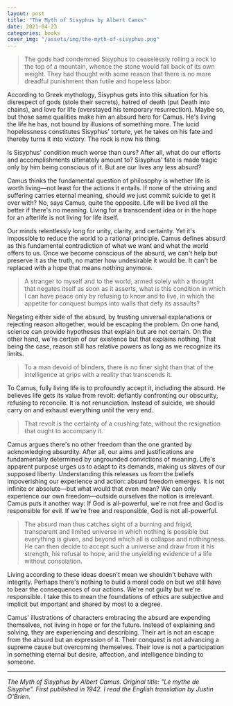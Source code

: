 ```yaml
---
layout: post
title: "The Myth of Sisyphus by Albert Camus"
date: 2021-04-23
categories: books
cover_img: "/assets/img/the-myth-of-sisyphus.png"
---
```


>The gods had condemned Sisyphus to ceaselessly rolling a rock to the top of a mountain, whence the stone would fall back of its own weight. They had thought with some reason that there is no more dreadful punishment than futile and hopeless labor.

According to Greek mythology, Sisyphus gets into this situation for his disrespect of gods (stole their secrets), hatred of death (put Death into chains), and love for life (overstayed his temporary resurrection). Maybe so, but those same qualities make him an absurd hero for Camus. He's living the life he has, not bound by illusions of something more. The lucid hopelessness constitutes Sisyphus' torture, yet he takes on his fate and thereby turns it into victory. The rock is now his thing.

Is Sisyphus' condition much worse than ours? After all, what do our efforts and accomplishments ultimately amount to? Sisyphus' fate is made tragic only by him being conscious of it. But are our lives any less absurd?

Camus thinks the fundamental question of philosophy is whether life is worth living—not least for the actions it entails. If none of the striving and suffering carries eternal meaning, should we just commit suicide to get it over with? No, says Camus, quite the opposite. Life will be lived all the better if there's no meaning. Living for a transcendent idea or in the hope for an afterlife is not living for life itself.

Our minds relentlessly long for unity, clarity, and certainty. Yet it's impossible to reduce the world to a rational principle. Camus defines absurd as this fundamental contradiction of what we want and what the world offers to us. Once we become conscious of the absurd, we can't help but preserve it as the truth, no matter how undesirable it would be. It can't be replaced with a hope that means nothing anymore.

>A stranger to myself and to the world, armed solely with a thought that negates itself as soon as it asserts, what is this condition in which I can have peace only by refusing to know and to live, in which the appetite for conquest bumps into walls that defy its assaults?

Negating either side of the absurd, by trusting universal explanations or rejecting reason altogether, would be escaping the problem. On one hand, science can provide hypotheses that explain but are not certain. On the other hand, we're certain of our existence but that explains nothing. That being the case, reason still has relative powers as long as we recognize its limits.

>To a man devoid of blinders, there is no finer sight than that of the intelligence at grips with a reality that transcends it.

To Camus, fully living life is to profoundly accept it, including the absurd. He believes life gets its value from revolt: defiantly confronting our obscurity, refusing to reconcile. It is not renunciation. Instead of suicide, we should carry on and exhaust everything until the very end.

>That revolt is the certainty of a crushing fate, without the resignation that ought to accompany it.

Camus argues there's no other freedom than the one granted by acknowledging absurdity. After all, our aims and justifications are fundamentally determined by ungrounded convictions of meaning. Life's apparent purpose urges us to adapt to its demands, making us slaves of our supposed liberty. Understanding this releases us from the beliefs impoverishing our experience and action: absurd freedom emerges. It is not infinite or absolute—but what would that even mean? We can only experience our own freedom—outside ourselves the notion is irrelevant. Camus puts it another way: If God is all-powerful, we're not free and God is responsible for evil. If we're free and responsible, God is not all-powerful.

>The absurd man thus catches sight of a burning and frigid, transparent and limited universe in which nothing is possible but everything is given, and beyond which all is collapse and nothingness. He can then decide to accept such a universe and draw from it his strength, his refusal to hope, and the unyielding evidence of a life without consolation.

Living according to these ideas doesn't mean we shouldn't behave with integrity. Perhaps there's nothing to build a moral code on but we still have to bear the consequences of our actions. We're not guilty but we're responsible. I take this to mean the foundations of ethics are subjective and implicit but important and shared by most to a degree.

Camus' illustrations of characters embracing the absurd are expending themselves, not living in hope or for the future. Instead of explaining and solving, they are experiencing and describing. Their art is not an escape from the absurd but an expression of it. Their conquest is not advancing a supreme cause but overcoming themselves. Their love is not a participation in something eternal but desire, affection, and intelligence binding to someone.

---

_The Myth of Sisyphus by Albert Camus. Original title: "Le mythe de Sisyphe". First published in 1942. I read the English translation by Justin O'Brien._